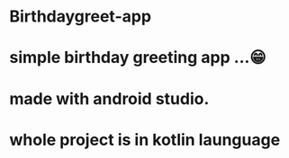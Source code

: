 # Birthdaygreet-app
# simple birthday greeting app ...😁
# made with android studio.
# whole project is in kotlin launguage 

